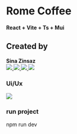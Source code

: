 <link
  rel="stylesheet"
  href="https://cdn.jsdelivr.net/gh/dheereshagrwal/colored-icons@1.7.5/src/app/ci.min.css"
/>

# Rome Coffee

<b>
    React + Vite + Ts + Mui 
</b>

<h2> Created by </h2>
<b>Sina Zinsaz</b>
<br />

<a href='https://www.linkedin.com/in/sina-zinsaz-a71061244/'>
    <img src='https://img.shields.io/badge/LinkedIn-0077B5?style=for-the-badge&logo=linkedin&logoColor=white' />
</a>
<a href='https://stackoverflow.com/users/20870363/sina-zinsaz'>
    <img src='https://img.shields.io/badge/Stack_Overflow-FE7A16?style=for-the-badge&logo=stack-overflow&logoColor=white' />
</a>
<a href='https://dev.to/sinazinsaz'>
    <img src='https://img.shields.io/badge/dev.to-0A0A0A?style=for-the-badge&logo=devdotto&logoColor=white' />
</a>
<a href='https://github.com/SINAZZzz'>
    <img src='https://img.shields.io/badge/GitHub-100000?style=for-the-badge&logo=github&logoColor=white' />
</a>

<h3> Ui/Ux </h3>
<a href='https://www.figma.com/file/enOBv6YNykmU0rqSq0ONWW/Rome-Coffee-(Community)?type=design&node-id=13-4&mode=design&t=9dvOBRvVUAAonMjk-0'>
    <img src='https://img.shields.io/badge/Figma-F24E1E?style=for-the-badge&logo=figma&logoColor=white' />
</a>


<h3> run project </h3>

npm run dev
